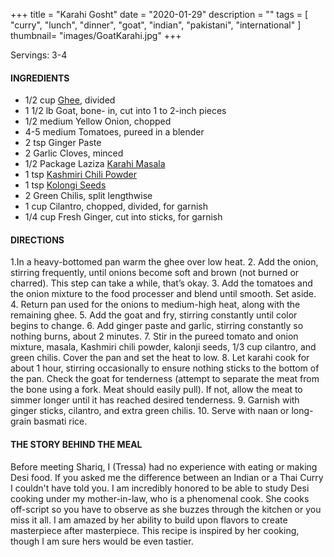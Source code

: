 +++
title = "Karahi Gosht"
date = "2020-01-29"
description = ""
tags = [
    "curry",
    "lunch",
    "dinner",
    "goat",
    "indian", 
    "pakistani", 
    "international" 
]
thumbnail= "images/GoatKarahi.jpg"
+++

Servings: 3-4 <!--more-->

#### INGREDIENTS 
* 1/2 cup [Ghee](https://amzn.to/2ZkJkrW), divided
* 1 1/2 lb Goat, bone- in, cut into 1 to 2-inch pieces
* 1/2 medium Yellow Onion, chopped
* 4-5 medium Tomatoes, pureed in a blender
* 2 tsp Ginger Paste
* 2 Garlic Cloves, minced
* 1/2 Package Laziza [Karahi Masala](https://amzn.to/2MYzcmx) 
* 1 tsp [Kashmiri Chili Powder](https://amzn.to/3jP2lMC) 
* 1 tsp [Kolongi Seeds](https://amzn.to/3jMZUuh) 
* 2 Green Chilis, split lengthwise
* 1 cup Cilantro, chopped, divided, for garnish 
* 1/4 cup Fresh Ginger, cut into sticks, for garnish

#### DIRECTIONS 

1.In a heavy-bottomed pan warm the ghee over low heat.
2. Add the onion, stirring frequently, until onions become soft and brown (not burned or charred). This step can take a while, that’s okay.
3. Add the tomatoes and the onion mixture to the food processer and blend until smooth. Set aside.
4. Return pan used for the onions to medium-high heat, along with the remaining ghee.
5. Add the goat and fry, stirring constantly until color begins to change.
6. Add ginger paste and garlic, stirring constantly so nothing burns, about 2 minutes.
7. Stir in the pureed tomato and onion mixture, masala, Kashmiri chili powder, kalonji seeds, 1/3 cup cilantro, and green chilis. Cover the pan and set the heat to low.
8. Let karahi cook for about 1 hour, stirring occasionally to ensure nothing sticks to the bottom of the pan. Check the goat for tenderness (attempt to separate the meat from the bone using a fork. Meat should easily pull). If not, allow the meat to simmer longer until it has reached desired tenderness.
9. Garnish with ginger sticks, cilantro, and extra green chilis.
10. Serve with naan or long-grain basmati rice.


#### THE STORY BEHIND THE MEAL 

Before meeting Shariq, I (Tressa) had no experience with eating or making Desi food. If you asked me the difference between an Indian or a Thai Curry I couldn't have told you. I am incredibly honored to be able to study Desi cooking under my mother-in-law, who is a phenomenal cook. She cooks off-script so you have to observe as she buzzes through the kitchen or you miss it all. I am amazed by her ability to build upon flavors to create masterpiece after masterpiece. This recipe is inspired by her cooking, though I am sure hers would be even tastier. 
